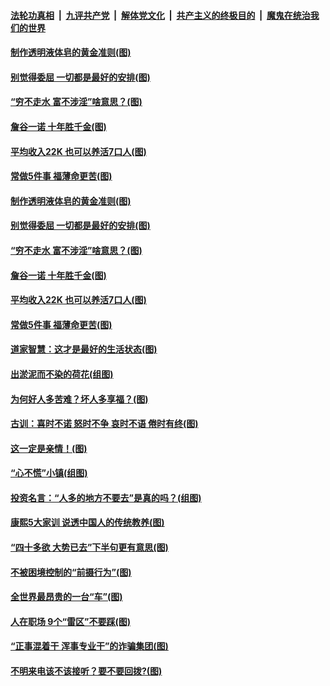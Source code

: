 ####  [法轮功真相](../../../../basic/blob/master/README.md?t=06302231) &nbsp;|&nbsp; [九评共产党](../../../../9ping.md/blob/master/README.md?t=06302231) &nbsp;|&nbsp; [解体党文化](../../../../jtdwh.md/blob/master/README.md?t=06302231)  &nbsp;|&nbsp; [共产主义的终极目的](../../../../gczydzjmd.md/blob/master/README.md?t=06302231) &nbsp;|&nbsp; [魔鬼在统治我们的世界](../../../../mgztzwmdsj.md/blob/master/README.md?t=06302231) 

#### [制作透明液体皂的黄金准则(图)](../pages/p8/938207.md?t=06302231) 

#### [别觉得委屈 一切都是最好的安排(图)](../pages/p8/921940.md?t=06302231) 

#### [“穷不走水 富不涉淫”啥意思？(图)](../pages/p8/938176.md?t=06302231) 

#### [詹谷一诺 十年胜千金(图)](../pages/p8/937705.md?t=06302231) 

#### [平均收入22K 也可以养活7口人(图)](../pages/p8/938104.md?t=06302231) 

#### [常做5件事 福薄命更苦(图)](../pages/p8/937990.md?t=06302231) 

#### [制作透明液体皂的黄金准则(图)](../pages/p8/938207.md?t=06302231) 

#### [别觉得委屈 一切都是最好的安排(图)](../pages/p8/921940.md?t=06302231) 

#### [“穷不走水 富不涉淫”啥意思？(图)](../pages/p8/938176.md?t=06302231) 

#### [詹谷一诺 十年胜千金(图)](../pages/p8/937705.md?t=06302231) 

#### [平均收入22K 也可以养活7口人(图)](../pages/p8/938104.md?t=06302231) 

#### [常做5件事 福薄命更苦(图)](../pages/p8/937990.md?t=06302231) 

#### [道家智慧：这才是最好的生活状态(图)](../pages/p8/900827.md?t=06302231) 

#### [出淤泥而不染的荷花(组图)](../pages/p8/937863.md?t=06302231) 

#### [为何好人多苦难？坏人多享福？(图)](../pages/p8/937938.md?t=06302231) 

#### [古训：喜时不诺 怒时不争 哀时不语 倦时有终(图)](../pages/p8/937482.md?t=06302231) 

#### [这一定是亲情！(图)](../pages/p8/937905.md?t=06302231) 

#### [“心不慌”小镇(组图)](../pages/p8/937484.md?t=06302231) 

#### [投资名言：“人多的地方不要去”是真的吗？(组图)](../pages/p8/937855.md?t=06302231) 

#### [康熙5大家训 说透中国人的传统教养(图)](../pages/p8/937696.md?t=06302231) 

#### [“四十多欲 大势已去”下半句更有意思(图)](../pages/p8/937811.md?t=06302231) 

#### [不被困境控制的“前摄行为”(图)](../pages/p8/937145.md?t=06302231) 

#### [全世界最昂贵的一台“车”(图)](../pages/p8/937477.md?t=06302231) 

#### [人在职场 9个“雷区”不要踩(图)](../pages/p8/937766.md?t=06302231) 

#### [“正事混着干 浑事专业干”的诈骗集团(图)](../pages/p8/937732.md?t=06302231) 

#### [不明来电该不该接听？要不要回拨?(图)](../pages/p8/936929.md?t=06302231) 

